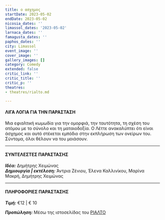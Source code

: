 ```yaml
---
title: ο ασχημος
startDate: 2023-05-02
endDate: 2023-05-02
nicosia_dates: ''
limassol_dates: '2023-05-02'
larnaca_dates: ''
famagusta_dates: ''
paphos_dates: ''
city: Limassol
event_image: ''
cover_image: ''
gallery_images: []
category: Comedy
extended: false
critic_link: ''
critic_title: ''
critic_p: ''
theatres:
- theatres/rialto.md

---
```

#### ΛΙΓΑ ΛΟΓΙΑ ΓΙΑ ΤΗΝ ΠΑΡΑΣΤΑΣΗ

Mια εφιαλτική κωμωδία για την ομορφιά, την ταυτότητα, τη σχέση του ατόμου με το σύνολο και τη ματαιοδοξία. Ο Λέττε ανακαλύπτει ότι είναι άσχημος και αυτό στέκεται εμπόδιο στην εκπλήρωση των ονείρων του. Σύντομα, όλοι θέλουν να του μοιάσουν.

***

#### ΣΥΝΤΕΛΕΣΤΕΣ ΠΑΡΑΣΤΑΣΗΣ

**_Ιδέα:_** Δημήτρης Χειμώνας  
**_Δημιουργία | εκτέλεση:_** Άντρια Ζένιου, Έλενα Καλλινίκου, Μαρίνα Μακρή, Δημήτρης Χειμώνας

***

#### ΠΛΗΡΟΦΟΡΙΕΣ ΠΑΡΑΣΤΑΣΗΣ

**_Τιμή:_** €12 | € 10

**_Προπώληση:_** Μέσω της ιστοσελίδας του [ΡΙΑΛΤΟ](https://rialto.interticket.com/program/o-askhimos-2787)
